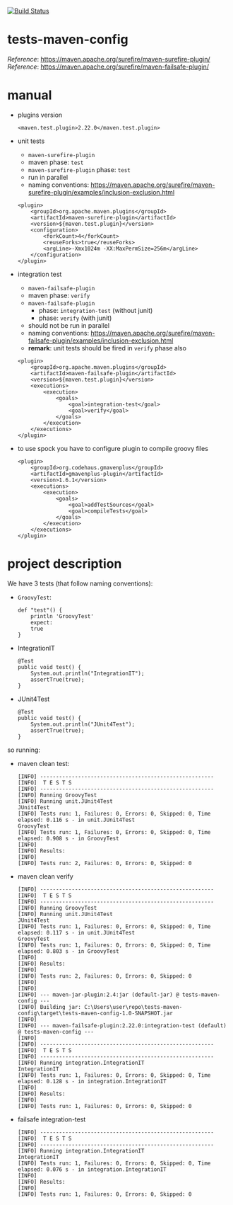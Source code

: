 [![Build Status](https://travis-ci.com/mtumilowicz/tests-maven-config.svg?branch=master)](https://travis-ci.com/mtumilowicz/tests-maven-config)

# tests-maven-config

_Reference_: https://maven.apache.org/surefire/maven-surefire-plugin/  
_Reference_: https://maven.apache.org/surefire/maven-failsafe-plugin/

# manual
* plugins version
    ```
    <maven.test.plugin>2.22.0</maven.test.plugin>
    ```
* unit tests
    * `maven-surefire-plugin`
    * maven phase: `test`
    * `maven-surefire-plugin` phase: `test`
    * run in parallel
    * naming conventions: https://maven.apache.org/surefire/maven-surefire-plugin/examples/inclusion-exclusion.html
    ```
    <plugin>
        <groupId>org.apache.maven.plugins</groupId>
        <artifactId>maven-surefire-plugin</artifactId>
        <version>${maven.test.plugin}</version>
        <configuration>
            <forkCount>4</forkCount>
            <reuseForks>true</reuseForks>
            <argLine>-Xmx1024m -XX:MaxPermSize=256m</argLine>
        </configuration>
    </plugin>    
    ```
    
* integration test
    * `maven-failsafe-plugin`
    * maven phase: `verify`
    * `maven-failsafe-plugin` 
        * phase: `integration-test` (without junit)
        * phase: `verify` (with junit)
    * should not be run in parallel
    * naming conventions: https://maven.apache.org/surefire/maven-failsafe-plugin/examples/inclusion-exclusion.html
    * **remark**: unit tests should be fired in `verify` phase also
    ```
    <plugin>
        <groupId>org.apache.maven.plugins</groupId>
        <artifactId>maven-failsafe-plugin</artifactId>
        <version>${maven.test.plugin}</version>
        <executions>
            <execution>
                <goals>
                    <goal>integration-test</goal>
                    <goal>verify</goal>
                </goals>
            </execution>
        </executions>
    </plugin>
    ```

* to use spock you have to configure plugin to compile groovy files
    ```
    <plugin>
        <groupId>org.codehaus.gmavenplus</groupId>
        <artifactId>gmavenplus-plugin</artifactId>
        <version>1.6.1</version>
        <executions>
            <execution>
                <goals>
                    <goal>addTestSources</goal>
                    <goal>compileTests</goal>
                </goals>
            </execution>
        </executions>
    </plugin>
    ```
    
    
# project description
We have 3 tests (that follow naming conventions):
* `GroovyTest`:
    ```
    def "test"() {
        println 'GroovyTest'
        expect:
        true
    }    
    ```
* IntegrationIT
    ```
    @Test
    public void test() {
        System.out.println("IntegrationIT");
        assertTrue(true);
    }    
    ```
* JUnit4Test
    ```
    @Test
    public void test() {
        System.out.println("JUnit4Test");
        assertTrue(true);
    }    
    ```
so running:
* maven clean test:
    ```
    [INFO] -------------------------------------------------------
    [INFO]  T E S T S
    [INFO] -------------------------------------------------------
    [INFO] Running GroovyTest
    [INFO] Running unit.JUnit4Test
    JUnit4Test
    [INFO] Tests run: 1, Failures: 0, Errors: 0, Skipped: 0, Time elapsed: 0.116 s - in unit.JUnit4Test
    GroovyTest
    [INFO] Tests run: 1, Failures: 0, Errors: 0, Skipped: 0, Time elapsed: 0.908 s - in GroovyTest
    [INFO] 
    [INFO] Results:
    [INFO] 
    [INFO] Tests run: 2, Failures: 0, Errors: 0, Skipped: 0
    ```

* maven clean verify
    ```
    [INFO] -------------------------------------------------------
    [INFO]  T E S T S
    [INFO] -------------------------------------------------------
    [INFO] Running GroovyTest
    [INFO] Running unit.JUnit4Test
    JUnit4Test
    [INFO] Tests run: 1, Failures: 0, Errors: 0, Skipped: 0, Time elapsed: 0.117 s - in unit.JUnit4Test
    GroovyTest
    [INFO] Tests run: 1, Failures: 0, Errors: 0, Skipped: 0, Time elapsed: 0.803 s - in GroovyTest
    [INFO] 
    [INFO] Results:
    [INFO] 
    [INFO] Tests run: 2, Failures: 0, Errors: 0, Skipped: 0
    [INFO] 
    [INFO] 
    [INFO] --- maven-jar-plugin:2.4:jar (default-jar) @ tests-maven-config ---
    [INFO] Building jar: C:\Users\user\repo\tests-maven-config\target\tests-maven-config-1.0-SNAPSHOT.jar
    [INFO] 
    [INFO] --- maven-failsafe-plugin:2.22.0:integration-test (default) @ tests-maven-config ---
    [INFO] 
    [INFO] -------------------------------------------------------
    [INFO]  T E S T S
    [INFO] -------------------------------------------------------
    [INFO] Running integration.IntegrationIT
    IntegrationIT
    [INFO] Tests run: 1, Failures: 0, Errors: 0, Skipped: 0, Time elapsed: 0.128 s - in integration.IntegrationIT
    [INFO] 
    [INFO] Results:
    [INFO] 
    [INFO] Tests run: 1, Failures: 0, Errors: 0, Skipped: 0
    ```

* failsafe integration-test
    ```
    [INFO] -------------------------------------------------------
    [INFO]  T E S T S
    [INFO] -------------------------------------------------------
    [INFO] Running integration.IntegrationIT
    IntegrationIT
    [INFO] Tests run: 1, Failures: 0, Errors: 0, Skipped: 0, Time elapsed: 0.076 s - in integration.IntegrationIT
    [INFO] 
    [INFO] Results:
    [INFO] 
    [INFO] Tests run: 1, Failures: 0, Errors: 0, Skipped: 0
    ```